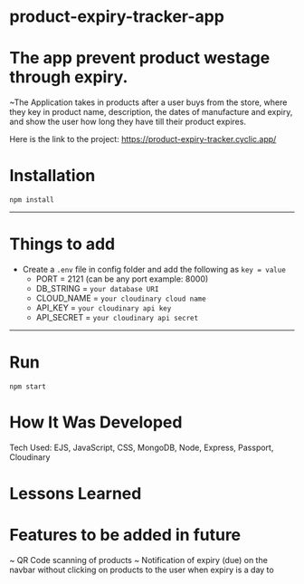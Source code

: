 # product-expiry-tracker-app

# The app prevent product westage through expiry.

~The Application takes in products after a user buys from the store, where they key in product name, description, the dates of manufacture and expiry, and show the user how long they have till their product expires.

Here is the link to the project: https://product-expiry-tracker.cyclic.app/

# Installation

`npm install`

---

# Things to add

- Create a `.env` file in config folder and add the following as `key = value`
  - PORT = 2121 (can be any port example: 8000)
  - DB_STRING = `your database URI`
  - CLOUD_NAME = `your cloudinary cloud name`
  - API_KEY = `your cloudinary api key`
  - API_SECRET = `your cloudinary api secret`

---

# Run

`npm start`

# How It Was Developed

Tech Used: EJS, JavaScript, CSS, MongoDB, Node, Express, Passport, Cloudinary

# Lessons Learned

# Features to be added in future

~ QR Code scanning of products
~ Notification of expiry (due) on the navbar without clicking on products to the user when expiry is a day to
